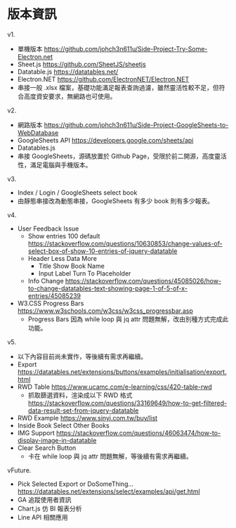 # 版本資訊

v1.

* 單機版本 <https://github.com/johch3n611u/Side-Project-Try-Some-Electron.net>
* Sheet.js <https://github.com/SheetJS/sheetjs>
* Datatable.js <https://datatables.net/>
* Electron.NET <https://github.com/ElectronNET/Electron.NET>
* 串接一般 .xlsx 檔案，基礎功能滿足報表查詢過濾，雖然靈活性較不足，但符合高度資安要求，無網路也可使用。

v2.

* 網路版本 <https://github.com/johch3n611u/Side-Project-GoogleSheets-to-WebDatabase>
* GoogleSheets API <https://developers.google.com/sheets/api>
* Datatables.js
* 串接 GoogleSheets，源碼放置於 Github Page，受限於前二開源，高度靈活性，滿足電腦與手機版本。

v3.

* Index / Login / GoogleSheets select book
* 由靜態串接改為動態串接，GoogleSheets 有多少 book 則有多少報表。

v4.

* User Feedback Issue
  * Show entries 100 default <https://stackoverflow.com/questions/10630853/change-values-of-select-box-of-show-10-entries-of-jquery-datatable>
  * Header Less Data More
    * Title Show Book Name
    * Input Label Turn To Placeholder
  * Info Change <https://stackoverflow.com/questions/45085026/how-to-change-datatables-text-showing-page-1-of-5-of-x-entries/45085239>
* W3.CSS Progress Bars <https://www.w3schools.com/w3css/w3css_progressbar.asp>
  * Progress Bars 因為 while loop 與 jq attr 問題無解，改由別種方式完成此功能。

v5.

* 以下內容目前尚未實作，等後續有需求再繼續。
* Export <https://datatables.net/extensions/buttons/examples/initialisation/export.html>
* RWD Table <https://www.ucamc.com/e-learning/css/420-table-rwd>
  * 抓取篩選資料，渲染成以下 RWD 格式 <https://stackoverflow.com/questions/33169649/how-to-get-filtered-data-result-set-from-jquery-datatable>
* RWD Example <https://www.sinyi.com.tw/buy/list>
* Inside Book Select Other Books
* IMG Support <https://stackoverflow.com/questions/46063474/how-to-display-image-in-datatable>
* Clear Search Button
  * 卡在 while loop 與 jq attr 問題無解，等後續有需求再繼續。

vFuture.

* Pick Selected Export or DoSomeThing... <https://datatables.net/extensions/select/examples/api/get.html>
* GA 追蹤使用者資訊
* Chart.js 仿 BI 報表分析
* Line API 相關應用
